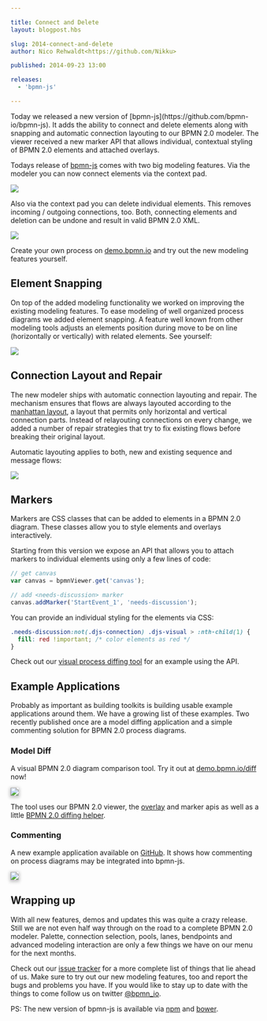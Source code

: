 ```yaml
---

title: Connect and Delete
layout: blogpost.hbs

slug: 2014-connect-and-delete
author: Nico Rehwaldt<https://github.com/Nikku>

published: 2014-09-23 13:00

releases:
  - 'bpmn-js'

---
```


<p class="introduction">
  Today we released a new version of [bpmn-js](https://github.com/bpmn-io/bpmn-js).
  It adds the ability to connect and delete elements along with snapping and automatic connection layouting to our BPMN 2.0 modeler.
  The viewer received a new marker API that allows individual, contextual styling of BPMN 2.0 elements and attached overlays.
</p>

<!-- continue -->


Todays release of [bpmn-js](https://github.com/bpmn-io/bpmn-js) comes with two big modeling features. Via the modeler you can now connect elements via the context pad.

<div class="figure">
  <img src="{{ assets }}/attachments/blog/2014/007-connect.gif">
</div>

Also via the context pad you can delete individual elements. This removes incoming / outgoing connections, too.
Both, connecting elements and deletion can be undone and result in valid BPMN 2.0 XML.

<div class="figure">
  <img src="{{ assets }}/attachments/blog/2014/007-delete.gif">
</div>

Create your own process on [demo.bpmn.io](http://demo.bpmn.io/new) and try out the new modeling features yourself.


## Element Snapping

On top of the added modeling functionality we worked on improving the existing modeling features.
To ease modeling of well organized process diagrams we added element snapping.
A feature well known from other modeling tools adjusts an elements position during move to be on line (horizontally or vertically) with related elements. See yourself:

<div class="figure">
  <img src="{{ assets }}/attachments/blog/2014/007-snapline.gif">
</div>


## Connection Layout and Repair

The new modeler ships with automatic connection layouting and repair.
The mechanism ensures that flows are always layouted according to the [manhattan layout](https://www.google.com/maps/place/Manhattan,+New+York,+NY/@40.7577612,-73.9796594,15z/data=!4m2!3m1!1s0x89c2588f046ee661:0xa0b3281fcecc08c), a layout that permits only horizontal and vertical connection parts.
Instead of relayouting connections on every change, we added a number of repair strategies that try to fix existing flows before breaking their original layout.

Automatic layouting applies to both, new and existing sequence and message flows:

<div class="figure">
  <img src="{{ assets }}/attachments/blog/2014/007-layout.gif">
</div>


## Markers

Markers are CSS classes that can be added to elements in a BPMN 2.0 diagram.
These classes allow you to style elements and overlays interactively.

Starting from this version we expose an API that allows you to attach markers to individual elements using only a few lines of code:

```javascript
// get canvas
var canvas = bpmnViewer.get('canvas');

// add <needs-discussion> marker
canvas.addMarker('StartEvent_1', 'needs-discussion');
```

You can provide an individual styling for the elements via CSS:

```css
.needs-discussion:not(.djs-connection) .djs-visual > :nth-child(1) {
  fill: red !important; /* color elements as red */
}
```

Check out our [visual process diffing tool](http://demo.bpmn.io/diff) for an example using the API.


## Example Applications

Probably as important as building toolkits is building usable example applications around them.
We have a growing list of these examples. Two recently published once are a model diffing application and a simple commenting solution for BPMN 2.0 process diagrams.


### Model Diff

A visual BPMN 2.0 diagram comparison tool. Try it out at [demo.bpmn.io/diff](http://demo.bpmn.io/diff) now!

<div class="figure">
  <a href="http://demo.bpmn.io/diff">
    <img style="box-shadow: 0px 2px 6px 2px #C2C2C2; max-width: 70%"
         src="{{ assets }}/attachments/blog/2014/007-diff.png">
  </a>
</div>

The tool uses our BPMN 2.0 viewer, the [overlay](http://bpmn.io/blog/posts/2014-overlays-and-more-modeling.html#overlays) and marker apis as well as a little [BPMN 2.0 diffing helper](https://github.com/bpmn-io/bpmn-js-differ).


### Commenting

A new example application available on [GitHub](https://github.com/bpmn-io/bpmn-js-examples/tree/main/commenting).
It shows how commenting on process diagrams may be integrated into bpmn-js.

<div class="figure">
  <a href="{{ assets }}/attachments/blog/2014/007-comments.png">
    <img style="box-shadow: 0px 2px 6px 2px #C2C2C2; max-width: 70%"
         src="{{ assets }}/attachments/blog/2014/007-comments.png">
  </a>
</div>


## Wrapping up

With all new features, demos and updates this was quite a crazy release. Still we are not even half way through on the road to a complete BPMN 2.0 modeler. Palette, connection selection, pools, lanes, bendpoints and advanced modeling interaction are only a few things we have on our menu for the next months.

Check out our [issue tracker](https://github.com/bpmn-io/bpmn-js/issues) for a more complete list of things that lie ahead of us. Make sure to try out our new modeling features, too and report the bugs and problems you have. If you would like to stay up to date with the things to come follow us on twitter [@bpmn_io](https://twitter.com/bpmn_io).


PS: The new version of bpmn-js is available via [npm](http://npmjs.org/bpmn-js) and [bower](https://github.com/bpmn-io/bower-bpmn-js).
